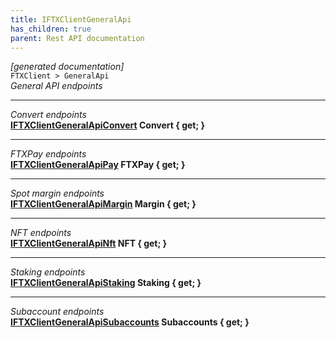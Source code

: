 ```yaml
---
title: IFTXClientGeneralApi
has_children: true
parent: Rest API documentation
---
```

*[generated documentation]*  
`FTXClient > GeneralApi`  
*General API endpoints*
  
***
*Convert endpoints*  
**[IFTXClientGeneralApiConvert](IFTXClientGeneralApiConvert.html) Convert { get; }**  
***
*FTXPay endpoints*  
**[IFTXClientGeneralApiPay](IFTXClientGeneralApiPay.html) FTXPay { get; }**  
***
*Spot margin endpoints*  
**[IFTXClientGeneralApiMargin](IFTXClientGeneralApiMargin.html) Margin { get; }**  
***
*NFT endpoints*  
**[IFTXClientGeneralApiNft](IFTXClientGeneralApiNft.html) NFT { get; }**  
***
*Staking endpoints*  
**[IFTXClientGeneralApiStaking](IFTXClientGeneralApiStaking.html) Staking { get; }**  
***
*Subaccount endpoints*  
**[IFTXClientGeneralApiSubaccounts](IFTXClientGeneralApiSubaccounts.html) Subaccounts { get; }**  
